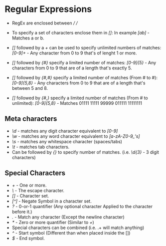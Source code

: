 # Regular Expressions
* RegEx are enclosed between */ /*
  
* To specify a set of characters enclose them in *[]*: In example *[ab]* - Matches a or b.
* *[]* followed by a *+* can be used to specify unlimited numbers of matches: *[0-9]+* - Any character from 0 to 9 that's of lenght 1 or more.
* *[]* followed by *{#}* specify a limited number of matches: *[0-9]{5}* - Any characters from 0 to 9 that are of a length that's exactly 5.
* *[]* followed by *{#,#}* specify a limited number of matches (From # to #): *[0-9]{5,8}* - Any characters from 0 to 9 that are of a length that's between 5 and 8.
* *[]* followed by *{#,}* specify a limited number of matches (From # to unlimited): *[0-9]{5,8}* - Matches 01111 11111 99999 011111 11111111

## Meta characters
* *\d* - matches any digit character equivalent to *[0-9]*
* *\w* - matches any word character equivalent to *[a-zA-Z0-9_'s]*
* *\s* - matches any whitespace character (spaces/tabs)
* *\t* - matches tab characters.
* Can be followed by *{}* to specify number of matches. (i.e. *\d{3}* - 3 digit characters)

## Special Characters
* *+* - One or more.
* *\\* - The escape character.
* *[]* - Character set.
* *[^]* - Negate Symbol in a character set.
* *?* - 0-or-1 quantifier (Any optional character Applied to the character before it.)
* *.* - Match any character (Except the newline character)
* *\** - Zero or more quantifier (Similar to *+*)
* Special characters can be combined (i.e. .+ will match anything)
* *^* - Start symbol (Different than when placed inside the [])
* *$* - End symbol.

